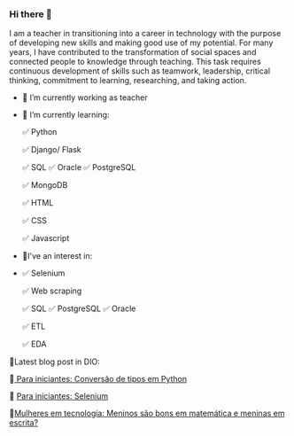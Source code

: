 ### Hi there 👋
I am a teacher in transitioning into a career in technology with the purpose of developing new skills and making good use of my potential.
For many years, I have contributed to the transformation of social spaces and connected people to knowledge through teaching.
This task requires continuous development of skills such as teamwork, leadership, critical thinking, commitment to learning, researching, and taking action.

- 🔭 I’m currently working as teacher
- 🌱 I’m currently learning:
  
   ✅ Python

   ✅ Django/ Flask

   ✅ SQL  ✅ Oracle ✅ PostgreSQL
  
   ✅ MongoDB 

   ✅ HTML

   ✅ CSS

   ✅ Javascript
- 👀I've an interest in:
- 
   ✅ Selenium
  
   ✅ Web scraping

   ✅ SQL ✅ PostgreSQL ✅ Oracle

   ✅ ETL

   ✅ EDA
  
          
          





📌Latest blog post in DIO:

🐣<a href="https://web.dio.me/articles/conversao-de-tipos-em-python-while-true-ou-try-except-para-iniciantes?back=%2Farticles&page=1&order=oldest"> Para iniciantes: Conversão de tipos em Python </a> 

🐣 <a href="https://web.dio.me/articles/selenium-for-begginers?back=%2Farticles&page=1&order=oldest">Para iniciantes: Selenium </a>


🐣<a href = "https://web.dio.me/articles/mulheres-em-areas-tech-meninos-sao-bons-em-matematica-e-meninas-em-escrita?back=%2Farticles&page=1&order=oldest" >Mulheres em tecnologia: Meninos são bons em matemática e meninas em escrita? </a>


